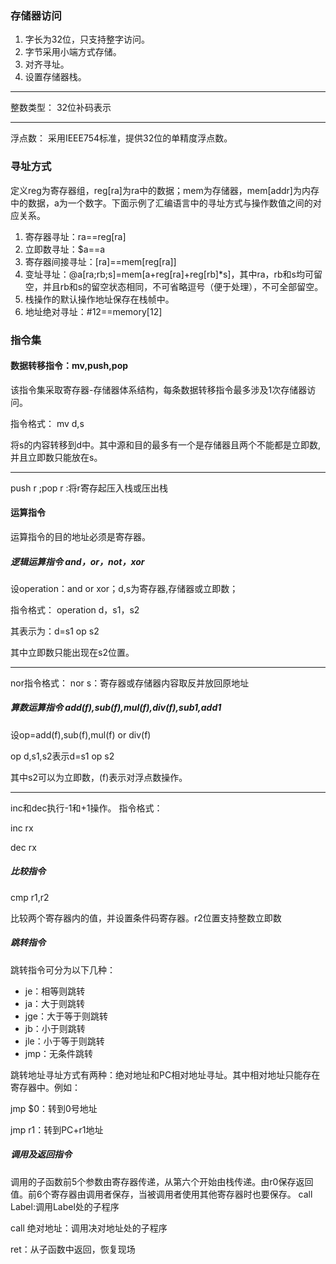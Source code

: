 ### 存储器访问
1. 字长为32位，只支持整字访问。
2. 字节采用小端方式存储。
3. 对齐寻址。
4. 设置存储器栈。
***
整数类型：
32位补码表示

***
浮点数：
采用IEEE754标准，提供32位的单精度浮点数。

### 寻址方式
定义reg为寄存器组，reg[ra]为ra中的数据；mem为存储器，mem[addr]为内存中的数据，a为一个数字。下面示例了汇编语言中的寻址方式与操作数值之间的对应关系。
1. 寄存器寻址：ra==reg[ra]
2. 立即数寻址：$a==a
3. 寄存器间接寻址：[ra]==mem[reg[ra]]
4. 变址寻址：@a[ra;rb;s]=mem[a+reg[ra]+reg[rb]*s]，其中ra，rb和s均可留空，并且rb和s的留空状态相同，不可省略逗号（便于处理），不可全部留空。
5. 栈操作的默认操作地址保存在栈帧中。
6. 地址绝对寻址：#12==memory[12]

### 指令集
#### 数据转移指令：mv,push,pop
该指令集采取寄存器-存储器体系结构，每条数据转移指令最多涉及1次存储器访问。

指令格式：
mv d,s

将s的内容转移到d中。其中源和目的最多有一个是存储器且两个不能都是立即数,并且立即数只能放在s。
***
push r ;pop r :将r寄存起压入栈或压出栈

#### 运算指令
运算指令的目的地址必须是寄存器。
##### 逻辑运算指令 and，or，not，xor
设operation：and or  xor；d,s为寄存器,存储器或立即数；

指令格式：
operation d，s1，s2

其表示为：d=s1 op s2    

其中立即数只能出现在s2位置。

***
nor指令格式：
nor s：寄存器或存储器内容取反并放回原地址
##### 算数运算指令 add(f),sub(f),mul(f),div(f),sub1,add1
设op=add(f),sub(f),mul(f) or div(f)

op d,s1,s2表示d=s1 op s2

其中s2可以为立即数，(f)表示对浮点数操作。

***
inc和dec执行-1和+1操作。
指令格式：

inc rx

dec rx

##### 比较指令
cmp r1,r2

比较两个寄存器内的值，并设置条件码寄存器。r2位置支持整数立即数

##### 跳转指令
跳转指令可分为以下几种：
* je：相等则跳转
* ja：大于则跳转
* jge：大于等于则跳转
* jb：小于则跳转
* jle：小于等于则跳转
* jmp：无条件跳转

跳转地址寻址方式有两种：绝对地址和PC相对地址寻址。其中相对地址只能存在寄存器中。例如：

jmp $0：转到0号地址

jmp r1：转到PC+r1地址

##### 调用及返回指令
调用的子函数前5个参数由寄存器传递，从第六个开始由栈传递。由r0保存返回值。前6个寄存器由调用者保存，当被调用者使用其他寄存器时也要保存。
call Label:调用Label处的子程序

call 绝对地址：调用决对地址处的子程序

ret：从子函数中返回，恢复现场